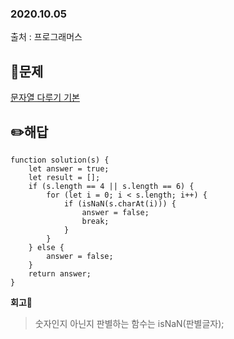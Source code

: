 ### 2020.10.05

출처 : 프로그래머스

## 📝문제

[문자열 다루기 기본](https://programmers.co.kr/learn/courses/30/lessons/12918)

## ✏️해답
```
function solution(s) {
    let answer = true;
    let result = [];
    if (s.length == 4 || s.length == 6) {
        for (let i = 0; i < s.length; i++) {
            if (isNaN(s.charAt(i))) {
                answer = false;
                break;
            }
        }
    } else {
        answer = false;
    }
    return answer;
}
```

**회고🧐**

> 숫자인지 아닌지 판별하는 함수는 isNaN(판별글자);